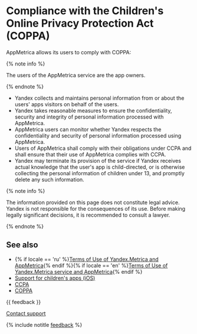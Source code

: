 # Compliance with the Children's Online Privacy Protection Act (COPPA)

AppMetrica allows its users to comply with COPPA:

{% note info %}

The users of the AppMetrica service are the app owners.

{% endnote %}

- Yandex collects and maintains personal information from or about the users' apps visitors on behalf of the users.
- Yandex takes reasonable measures to ensure the confidentiality, security and integrity of personal information processed with AppMetrica.
- AppMetrica users can monitor whether Yandex respects the confidentiality and security of personal information processed using AppMetrica.
- Users of AppMetrica shall comply with their obligations under CCPA and shall ensure that their use of AppMetrica complies with CCPA.
- Yandex may terminate its provision of the service if Yandex receives actual knowledge that the user's app is child-directed, or is otherwise collecting the personal information of children under 13, and promptly delete any such information.

{% note info %}

The information provided on this page does not constitute legal advice. Yandex is not responsible for the consequences of its use. Before making legally significant decisions, it is recommended to consult a lawyer.

{% endnote %}

## See also

- {% if locale == 'ru' %}[Terms of Use of Yandex.Metrica and AppMetrica](https://yandex.ru/legal/metrica_termsofuse/){% endif %}{% if locale == 'en' %}[Terms of Use of Yandex.Metriсa service and AppMetrica](https://yandex.com/legal/metrica_termsofuse/){% endif %}
- [Support for children's apps (iOS)](app-for-kids.md)
- [CCPA](https://leginfo.legislature.ca.gov/faces/billTextClient.xhtml?bill_id=201720180AB375)
- [COPPA](https://www.ecfr.gov/current/title-16/part-312)

{{ feedback }}

<a href="../troubleshooting/feedback-new">
  <span class="button">Contact support</span>
</a>

{% include notitle [feedback](../_includes/feedback-button.md) %}
